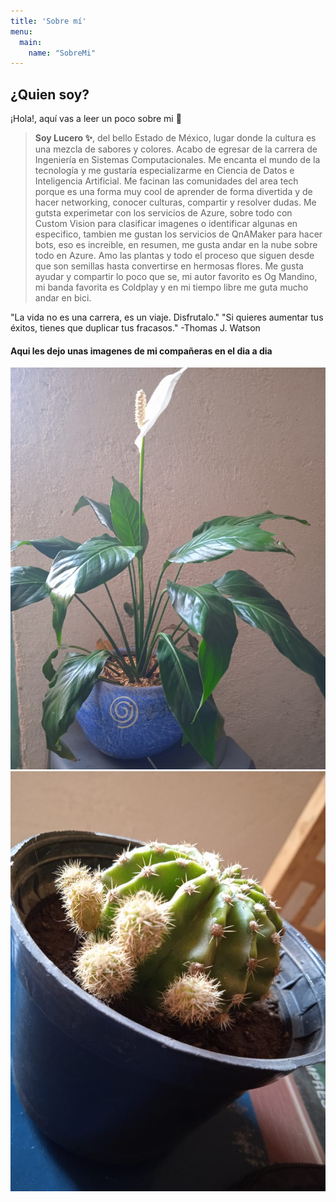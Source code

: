 ```yaml
---
title: 'Sobre mí'
menu:
  main:
    name: "SobreMi"
---
```


## ¿Quien soy?

¡Hola!, aquí vas a leer un poco sobre mi 🤩


> **Soy Lucero ✨**, del bello Estado de México, lugar donde la cultura es una mezcla de sabores y colores.
Acabo de egresar de la carrera de Ingeniería en Sistemas Computacionales. Me encanta el mundo de la tecnología 
y me gustaría especializarme en Ciencia de Datos e Inteligencia Artificial. Me facinan las comunidades 
del area tech porque es una forma muy cool de aprender de forma divertida y de hacer networking, 
conocer culturas, compartir y resolver dudas. Me gutsta experimetar con los servicios de Azure, sobre todo con 
Custom Vision para clasificar imagenes o identificar algunas en especifico, tambien me gustan los servicios de QnAMaker 
para hacer bots, eso es increible, en resumen, me gusta andar en la nube sobre todo en Azure. 
Amo las plantas y todo el proceso que siguen desde que son semillas hasta convertirse en hermosas flores. 
Me gusta ayudar y compartir lo poco que se, mi autor favorito es Og Mandino, mi banda favorita es Coldplay
y en mi tiempo libre me guta mucho andar en bici.


"La vida no es una carrera, es un viaje. Disfrutalo." 
"Si quieres aumentar tus éxitos, tienes que duplicar tus fracasos." -Thomas J. Watson


#### Aqui les dejo unas imagenes de mi compañeras en el dia a dia
![Flor1](https://github.com/LuceroLuciano/my_launchx_blog/blob/master/static/images/flor1.jpeg)
![Flor2](https://github.com/LuceroLuciano/my_launchx_blog/blob/master/static/images/flor2.jpeg)

